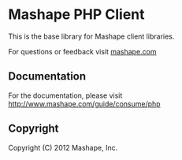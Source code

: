 Mashape PHP Client
============================================

This is the base library for Mashape client libraries.

For questions or feedback visit [mashape.com](http://mashape.com/)

Documentation
-------------------

For the documentation, please visit http://www.mashape.com/guide/consume/php

Copyright
---------------

Copyright (C) 2012 Mashape, Inc.
